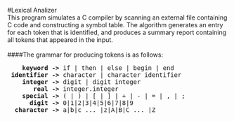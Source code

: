 #Lexical Analizer <br>
This program simulates a C compiler by scanning an external file containing C code and constructing a symbol table. The algorithm generates an entry for each token that is identified, and produces a summary report containing all tokens that appeared in the input.<br> 
<br>
####The grammar for producing tokens is as follows:

<pre>
    <b>keyword -></b> if | then | else | begin | end 
 <b>identifier -></b> character | character identifier 
    <b>integer -></b> digit | digit integer 
       <b>real -></b> integer.integer 
    <b>special -></b> ( | ) | [ | ] | + | - | = | , | ; 
      <b>digit -></b> 0|1|2|3|4|5|6|7|8|9 
  <b>character -></b> a|b|c ... |z|A|B|C ... |Z
</pre>

